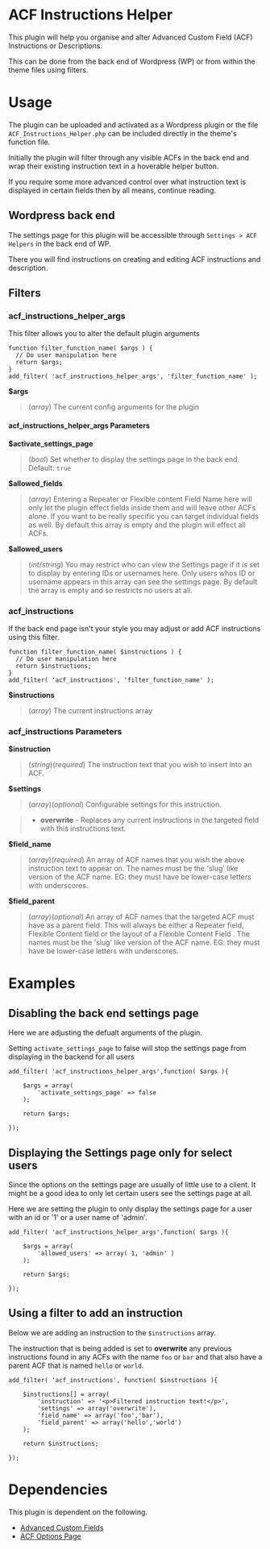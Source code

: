 
# ACF Instructions Helper

This plugin will help you organise and alter Advanced Custom Field (ACF) Instructions or Descriptions. 

This can be done from the back end of Wordpress (WP) or from within the theme files using filters.

# Usage

The plugin can be uploaded and activated as a Wordpress plugin or the file `ACF_Instructions_Helper.php` can be included directly in the theme's function file.

Initially the plugin will filter through any visible ACFs in the back end and wrap their existing instruction text in a hoverable helper button.

If you require some more advanced control over what instruction text is displayed in certain fields then by all means, continue reading.

## Wordpress back end

The settings page for this plugin will be accessible through `Settings > ACF Helpers` in the back end of WP.

There you will find instructions on creating and editing ACF instructions and description.

## Filters

### acf_instructions_helper_args

This filter allows you to alter the default plugin arguments

	function filter_function_name( $args ) {
	  // Do user manipulation here
	  return $args;
	}
	add_filter( 'acf_instructions_helper_args', 'filter_function_name' );

**$args**

> (*array*) The current config arguments for the plugin

#### acf_instructions_helper_args Parameters

**$activate_settings_page**

> (*bool*) Set whether to display the settings page in the back end. Default: `true`

**$allowed_fields**

> (*array*) Entering a Repeater or Flexible content Field Name here will only let the plugin effect fields inside them and will leave other ACFs alone. If you want to be really specific you can target individual fields as well. By default this array is empty and the plugin will effect all ACFs.

**$allowed_users**

> (*int*/*string*) You may restrict who can view the Settings page if it is set to display by entering IDs or usernames here. Only users whos ID or username appears in this array can see the settings page. By default the array is empty and so restricts no users at all.

### acf_instructions

If the back end page isn't your style you may adjust or add ACF instructions using this filter.

	function filter_function_name( $instructions ) {
	  // Do user manipulation here
	  return $instructions;
	}
	add_filter( 'acf_instructions', 'filter_function_name' );

**$instructions**

> (*array*) The current instructions array

### acf_instructions Parameters

**$instruction**

> (*string*)(*required*) The instruction text that you wish to insert into an ACF.

**$settings**

> (*array*)(*optional*) Configurable settings for this instruction.

> - **overwrite** - Replaces any current instructions in the targeted field with this instructions text.

**$field_name**

> (*array*)(*required*) An array of ACF names that you wish the above instruction text to appear on. The names must be the 'slug' like version of the ACF name. EG: they must have be lower-case letters with underscores.

**$field_parent**

> (*array*)(*optional*) An array of ACF names that the targeted ACF must have as a parent field. This will always be either a Repeater field, Flexible Content field or the layout of a Flexible Content Field . The names must be the 'slug' like version of the ACF name. EG: they must have be lower-case letters with underscores.

# Examples

## Disabling the back end settings page

Here we are adjusting the defualt arguments of the plugin.

Setting `activate_settings_page` to false will stop the settings page from displaying in the backend for all users 

	add_filter( 'acf_instructions_helper_args',function( $args ){
		
		$args = array(
			'activate_settings_page' => false
		);

		return $args;

	});

## Displaying the Settings page only for select users

Since the options on the settings page are usually of little use to a client. It might be a good idea to only let certain users see the settings page at all.

Here we are setting the plugin to only display the settings page for a user with an id or '1' or a user name of 'admin'.

	add_filter( 'acf_instructions_helper_args',function( $args ){
		
		$args = array(
			'allowed_users' => array( 1, 'admin' )
		);

		return $args;

	});

## Using a filter to add an instruction

Below we are adding an instruction to the `$instructions` array.

The instruction that is being added is set to **overwrite** any previous instructions found in any ACFs with the name `foo` or `bar` and that also have a parent ACF that is named `hello` or `world`.

	add_filter( 'acf_instructions', function( $instructions ){
		
		$instructions[] = array(
			'instruction' => '<p>Filtered instruction text!</p>',
			'settings' => array('overwrite'),
			'field_name' => array('foo','bar'),
			'field_parent' => array('hello','world')
		);

		return $instructions;

	});

# Dependencies

This plugin is dependent on the following.

- [Advanced Custom Fields](http://wordpress.org/plugins/advanced-custom-fields/)
- [ACF Options Page](http://www.advancedcustomfields.com/add-ons/options-page/)

